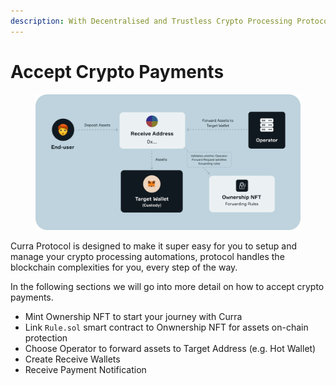 ```yaml
---
description: With Decentralised and Trustless Crypto Processing Protocol.
---
```


# Accept Crypto Payments

<figure><img src="../../.gitbook/assets/Illustration (4).png" alt=""><figcaption></figcaption></figure>

Curra Protocol is designed to make it super easy for you to setup and manage your crypto processing automations, protocol handles the blockchain complexities for you, every step of the way.

In the following sections we will go into more detail on how to accept crypto payments.

* Mint Ownership NFT to start your journey with Curra
* Link `Rule.sol` smart contract to Onwnership NFT for assets on-chain protection
* Choose Operator to forward assets to Target Address (e.g. Hot Wallet)
* Create Receive Wallets
* Receive Payment Notification
